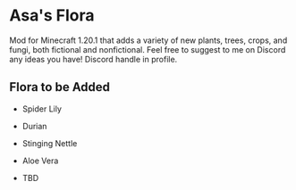 # Asa's Flora

Mod for Minecraft 1.20.1 that adds a variety of new plants, trees, crops, and fungi, both fictional and nonfictional.
Feel free to suggest to me on Discord any ideas you have!
Discord handle in profile.

## Flora to be Added

- Spider Lily

- Durian

- Stinging Nettle

- Aloe Vera

- TBD
